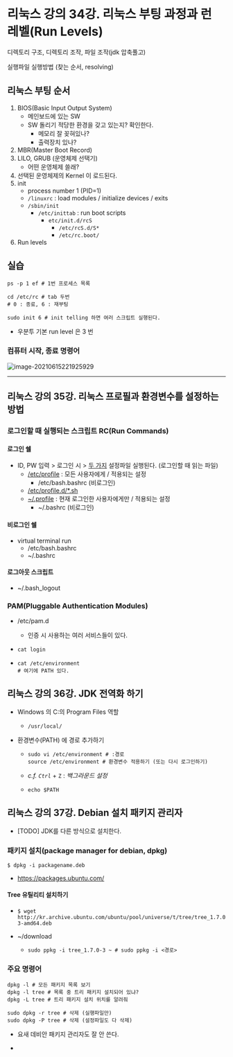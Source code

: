 # 리눅스 강의 34강. 리눅스 부팅 과정과 런 레벨(Run Levels)

디렉토리 구조, 디렉토리 조작, 파일 조작(jdk 압축풀고)

실행파일 실행방법 (찾는 순서, resolving)

 ## 리눅스 부팅 순서

1. BIOS(Basic Input Output System)
   - 메인보드에 있는 SW
   - SW 돌리기 적당한 환경을 갖고 있는지? 확인한다.
     - 메모리 잘 꽂혀있나?
     - 출력장치 있나?
2. MBR(Master Boot Record)
3. LILO, GRUB (운영체제 선택기)
   - 어떤 운영체제 쓸래?
4. 선택된 운영체제의 Kernel 이 로드된다.
5. init
   - process number 1 (PID=1)
   - `/linuxrc` : load modules / initialize devices / exits
   - `/sbin/init`
     - `/etc/inittab` : run boot scripts
       - `etc/init.d/rcS`
         - `/etc/rcS.d/S*`
         - `/etc/rc.boot/`
6. Run levels

## 실습

```shell
ps -p 1 ef # 1번 프로세스 목록
```



```shell
cd /etc/rc # tab 두번
# 0 : 종료, 6 : 재부팅
```

```shell
sudo init 6 # init telling 하면 여러 스크립트 실행된다. 
```

* 우분투 기본 run level 은 3 번

### 컴퓨터 시작, 종료 명령어

![image-20210615221925929](C:\Users\KBCARD\AppData\Roaming\Typora\typora-user-images\image-20210615221925929.png)

---

## 리눅스 강의 35강. 리눅스 프로필과 환경변수를 설정하는 방법

### 로그인할 때 실행되는 스크립트 RC(Run Commands)

#### 로그인 쉘

- ID, PW 입력 > 로그인 시 > <u>두 가지</u> 설정파일 실행된다. (로그인할 때 읽는 파일)
  - <u>/etc/profile</u> : 모든 사용자에게 / 적용되는 설정
    - /etc/bash.bashrc (비로그인)
  - <u>/etc/profile.d/*.sh</u>
  - <u>~/.profile</u> : 현재 로그인한 사용자에게만 / 적용되는 설정
    - ~/.bashrc (비로그인)

#### 비로그인 쉘

- virtual terminal run
  - /etc/bash.bashrc
  - ~/.bashrc

#### 로그아웃 스크립트

- ~/.bash_logout

### PAM(Pluggable Authentication Modules)

- /etc/pam.d

  - 인증 시 사용하는 여러 서비스들이 있다. 

- ```cmd
  cat login
  ```

- ```shell
  cat /etc/environment
  # 여기에 PATH 있다.
  ```

## 리눅스 강의 36강. JDK 전역화 하기

- Windows 의 C:의 Program Files 역할

  - `/usr/local/`

- 환경변수(PATH) 에 경로 추가하기

  -  ```SHELL
     sudo vi /etc/environment # :경로
     source /etc/environment # 환경변수 적용하기 (또는 다시 로그인하기)
     ```
     
  - *c.f. `Ctrl`* + `Z` : *백그라운드 설정*
    
  - ```shell
    echo $PATH
    ```

## 리눅스 강의 37강. Debian 설치 패키지 관리자

- [TODO] JDK를 다른 방식으로 설치한다.

### 패키지 설치(package manager for debian, dpkg)

```shell
$ dpkg -i packagename.deb
```

- https://packages.ubuntu.com/

#### Tree 유틸리티 설치하기

- ```
  $ wget http://kr.archive.ubuntu.com/ubuntu/pool/universe/t/tree/tree_1.7.0-3-amd64.deb
  ```

- ~/download 

  - ```
    sudo ppkg -i tree_1.7.0-3 ~ # sudo ppkg -i <경로>
    ```

### 주요 명령어

```shell
dpkg -l # 모든 패키지 목록 보기
dpkg -l tree # 목록 중 트리 패키지 설치되어 있냐?
dpkg -L tree # 트리 패키지 설치 위치를 알려줘
```

```shell
sudo dpkg -r tree # 삭제 (실행파일만)
sudo dpkg -P tree # 삭제 (설정파일도 다 삭제)
```

- 요새 데비안 패키지 관리자도 잘 안 쓴다.

- 
